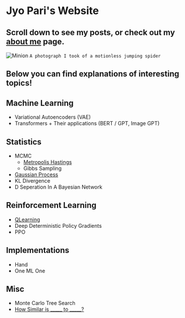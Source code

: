 # Jyo Pari's Website
## Scroll down to see my posts, or check out my [about me](https://jyopari.github.io/aboutMe) page.
![Minion](https://pbs.twimg.com/media/EbXgy3nX0AASpL2?format=jpg&name=large)
`A photograph I took of a motionless jumping spider`

## Below you can find explanations of interesting topics!

## Machine Learning
+ Variational Autoencoders (VAE)
+ Transformers + Their applications (BERT / GPT, Image GPT)

## Statistics
+ MCMC
  - [Metropolis Hastings](https://jyopari.github.io/MetropolisHastings)
  - Gibbs Sampling
+ [Gaussian Process](https://jyopari.github.io/GaussianProcess)
+ KL Divergence
+ D Seperation In A Bayesian Network 

## Reinforcement Learning
+ [QLearning](https://jyopari.github.io/QLearning)
+ Deep Deterministic Policy Gradients
+ PPO 

## Implementations 
+ Hand 
+ One ML One

## Misc
+ Monte Carlo Tree Search
+ [How Similar is _____ to _____?](https://jyopari.github.io/Similarity)
  
 
